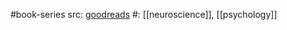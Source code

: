 #book-series 
src: [goodreads](https://www.goodreads.com/series/294397-cambridge-fundamentals-of-neuroscience-in-psychology) 
#: [[neuroscience]], [[psychology]] 


